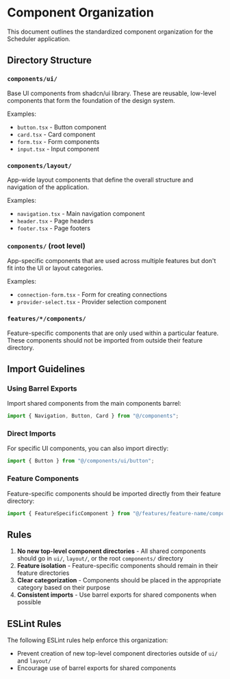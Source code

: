 # Component Organization

This document outlines the standardized component organization for the Scheduler application.

## Directory Structure

### `components/ui/`
Base UI components from shadcn/ui library. These are reusable, low-level components that form the foundation of the design system.

Examples:
- `button.tsx` - Button component
- `card.tsx` - Card component
- `form.tsx` - Form components
- `input.tsx` - Input component

### `components/layout/`
App-wide layout components that define the overall structure and navigation of the application.

Examples:
- `navigation.tsx` - Main navigation component
- `header.tsx` - Page headers
- `footer.tsx` - Page footers

### `components/` (root level)
App-specific components that are used across multiple features but don't fit into the UI or layout categories.

Examples:
- `connection-form.tsx` - Form for creating connections
- `provider-select.tsx` - Provider selection component

### `features/*/components/`
Feature-specific components that are only used within a particular feature. These components should not be imported from outside their feature directory.

## Import Guidelines

### Using Barrel Exports
Import shared components from the main components barrel:

```typescript
import { Navigation, Button, Card } from "@/components";
```

### Direct Imports
For specific UI components, you can also import directly:

```typescript
import { Button } from "@/components/ui/button";
```

### Feature Components
Feature-specific components should be imported directly from their feature directory:

```typescript
import { FeatureSpecificComponent } from "@/features/feature-name/components/component-name";
```

## Rules

1. **No new top-level component directories** - All shared components should go in `ui/`, `layout/`, or the root `components/` directory
2. **Feature isolation** - Feature-specific components should remain in their feature directories
3. **Clear categorization** - Components should be placed in the appropriate category based on their purpose
4. **Consistent imports** - Use barrel exports for shared components when possible

## ESLint Rules

The following ESLint rules help enforce this organization:

- Prevent creation of new top-level component directories outside of `ui/` and `layout/`
- Encourage use of barrel exports for shared components